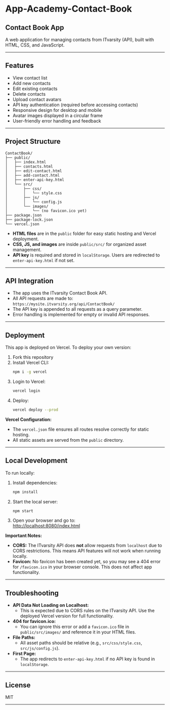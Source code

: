 # App-Academy-Contact-Book

## Contact Book App

A web application for managing contacts from ITvarsity (API), built with HTML, CSS, and JavaScript.

---

## Features

- View contact list
- Add new contacts
- Edit existing contacts
- Delete contacts
- Upload contact avatars
- API key authentication (required before accessing contacts)
- Responsive design for desktop and mobile
- Avatar images displayed in a circular frame
- User-friendly error handling and feedback

---

## Project Structure

```
ContactBook/
├── public/
│   ├── index.html
│   ├── contacts.html
│   ├── edit-contact.html
│   ├── add-contact.html
│   ├── enter-api-key.html
│   └── src/
│       ├── css/
│       │   └── style.css
│       ├── js/
│       │   └── config.js
│       └── images/
│           └── (no favicon.ico yet)
├── package.json
├── package-lock.json
└── vercel.json
```

- **HTML files** are in the `public` folder for easy static hosting and Vercel deployment.
- **CSS, JS, and images** are inside `public/src/` for organized asset management.
- **API key** is required and stored in `localStorage`. Users are redirected to `enter-api-key.html` if not set.

---

## API Integration

- The app uses the ITvarsity Contact Book API.
- All API requests are made to:  
  `https://mysite.itvarsity.org/api/ContactBook/`
- The API key is appended to all requests as a query parameter.
- Error handling is implemented for empty or invalid API responses.

---

## Deployment

This app is deployed on Vercel. To deploy your own version:

1. Fork this repository
2. Install Vercel CLI:  
   ```bash
   npm i -g vercel
   ```
3. Login to Vercel:  
   ```bash
   vercel login
   ```
4. Deploy:  
   ```bash
   vercel deploy --prod
   ```

**Vercel Configuration:**

- The `vercel.json` file ensures all routes resolve correctly for static hosting.
- All static assets are served from the `public` directory.

---

## Local Development

To run locally:

1. Install dependencies:
   ```bash
   npm install
   ```
2. Start the local server:
   ```bash
   npm start
   ```
3. Open your browser and go to:  
   [http://localhost:8080/index.html](http://localhost:8080/index.html)

**Important Notes:**  
- **CORS:** The ITvarsity API does **not** allow requests from `localhost` due to CORS restrictions. This means API features will not work when running locally.  
- **Favicon:** No favicon has been created yet, so you may see a 404 error for `/favicon.ico` in your browser console. This does not affect app functionality.

---

## Troubleshooting

- **API Data Not Loading on Localhost:**  
  - This is expected due to CORS rules on the ITvarsity API. Use the deployed Vercel version for full functionality.
- **404 for favicon.ico:**  
  - You can ignore this error or add a `favicon.ico` file in `public/src/images/` and reference it in your HTML files.
- **File Paths:**  
  - All asset paths should be relative (e.g., `src/css/style.css`, `src/js/config.js`).
- **First Page:**  
  - The app redirects to `enter-api-key.html` if no API key is found in `localStorage`.

---

## License

MIT

---